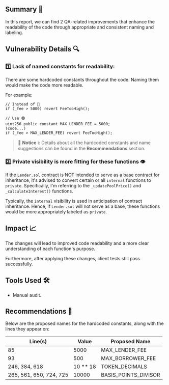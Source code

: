 ## Summary 📌

In this report, we can find 2 QA-related improvements that enhance the readability of the code through appropriate and consistent naming and labeling.

## Vulnerability Details 🔍

### 1️⃣ **Lack of named constants for readability**:

There are some hardcoded constants throughout the code. Naming them would make the code more readable.

For example:

```
// Instead of 🔴
if (_fee > 5000) revert FeeTooHigh();

// Use 🟢
uint256 public constant MAX_LENDER_FEE = 5000;
(code...)
if (_fee > MAX_LENDER_FEE) revert FeeTooHigh();
```

> 📘 **Notice** ℹ️: Details about all the hardcoded constants and name suggestions can be found in the **Recommendations** section.

### 2️⃣ Private visibility is more fitting for these functions 👁️

If the `Lender.sol` contract is NOT intended to serve as a base contract for inheritance, it's advised to convert certain or all `internal` functions to `private`. Specifically, I'm referring to the `_updatePoolPrice()` and `_calculateInterest()` functions.

Typically, the `internal` visibility is used in anticipation of contract inheritance. Hence, if `Lender.sol` will not serve as a base, these functions would be more appropriately labeled as `private`.

## Impact 📈

The changes will lead to improved code readability and a more clear understanding of each function's purpose.

Furthermore, after applying these changes, client tests still pass successfully.

## Tools Used 🛠️

- Manual audit.

## Recommendations 🎯

Below are the proposed names for the hardcoded constants, along with the lines they appear on:

| Line(s)                 | Value      | Proposed Name        |
| ----------------------- | ---------- | -------------------- |
| 85                      | 5000       | MAX_LENDER_FEE       |
| 93                      | 500        | MAX_BORROWER_FEE     |
| 246, 384, 618           | 10 \*\* 18 | TOKEN_DECIMALS       |
| 265, 561, 650, 724, 725 | 10000      | BASIS_POINTS_DIVISOR |
